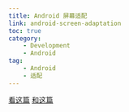 ```yaml
---
title: Android 屏幕适配
link: android-screen-adaptation
toc: true
category: 
    - Development
    - Android
tag:
    - Android
    - 适配
---
```


[看这篇](https://www.cnblogs.com/onelikeone/p/9583446.html)
[和这篇](https://www.jianshu.com/p/759375113de9)